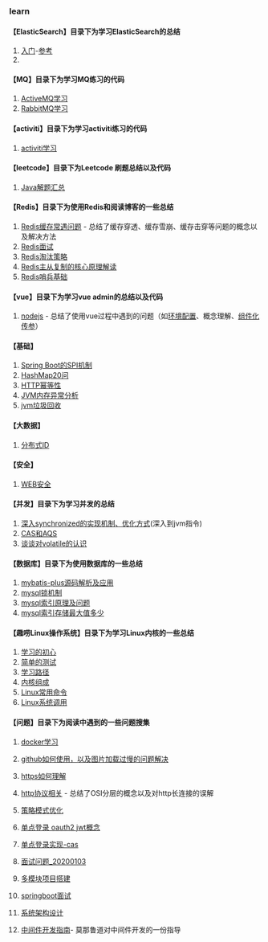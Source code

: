 ### learn

#### **【ElasticSearch】目录下为学习ElasticSearch的总结**

1. [入门](https://github.com/stephenZkang/learn/blob/master/ElasticSearch/1.ES%E5%85%A5%E9%97%A8.md)-[参考](https://www.elastic.co/guide/cn/elasticsearch/guide/current/foreword_id.html)
2. 

#### **【MQ】目录下为学习MQ练习的代码**

1. [ActiveMQ学习](https://github.com/stephenZkang/learn/blob/master/MQ/ActiveMQ%E5%AD%A6%E4%B9%A0.md)
2. [RabbitMQ学习](https://github.com/stephenZkang/learn/blob/master/MQ/RabbitMQ.md)

#### **【activiti】目录下为学习activiti练习的代码**

1. [activiti学习](https://github.com/stephenZkang/learn/blob/master/activiti/activiti.md)

#### **【leetcode】目录下为Leetcode 刷题总结以及代码**

1. [Java解题汇总](https://github.com/stephenZkang/learn/tree/master/leetcode/leetcode-java)

#### **【Redis】目录下为使用Redis和阅读博客的一些总结**

1. [Redis缓存常遇问题](https://github.com/stephenZkang/learn/blob/master/redis/1.%20Redis缓存常遇问题.md) - 总结了缓存穿透、缓存雪崩、缓存击穿等问题的概念以及解决方法
2. [Redis面试](https://github.com/stephenZkang/learn/blob/master/redis/2.%20Redis%E9%9D%A2%E8%AF%95.md)
3. [Redis淘汰策略](https://github.com/stephenZkang/learn/blob/master/redis/3.%20Redis%E6%B7%98%E6%B1%B0%E7%AD%96%E7%95%A5.md)
4. [Redis主从复制的核心原理解读](https://github.com/stephenZkang/learn/blob/master/redis/4.%20Redis%E5%A4%8D%E5%88%B6%E5%8E%9F%E7%90%86%E8%A7%A3%E8%AF%BB.md)
5.  [Redis哨兵基础](https://github.com/stephenZkang/learn/blob/master/redis/5.%20Redis哨兵基础.md)

#### **【vue】目录下为学习vue admin的总结以及代码**

1. [nodejs](https://github.com/stephenZkang/learn/blob/master/vue/nodejs.md) - 总结了使用vue过程中遇到的问题（如[环境配置](https://github.com/stephenZkang/learn/blob/master/vue/nodejs.md#3%E5%AE%89%E8%A3%85%E9%83%A8%E7%BD%B2)、概念理解、[组件化传参](https://github.com/stephenZkang/learn/blob/master/vue/nodejs.md#9vue%E4%B8%AD%E8%87%AA%E5%AE%9A%E4%B9%89%E6%A8%A1%E5%9D%97%E7%BB%84%E4%BB%B6%E4%BC%A0%E5%8F%82%E9%97%AE%E9%A2%98)）

#### 【基础】

1. [Spring Boot的SPI机制](https://github.com/stephenZkang/learn/blob/master/%E5%9F%BA%E7%A1%80/1.%20Spring%20Boot%E4%B8%AD%E7%9A%84SPI%E6%9C%BA%E5%88%B6.md)
2. [HashMap20问](https://github.com/stephenZkang/learn/blob/master/%E5%9F%BA%E7%A1%80/2.%20HashMap20%E9%97%AE.md)
3. [HTTP幂等性](https://github.com/stephenZkang/learn/blob/master/%E5%9F%BA%E7%A1%80/3.%20HTTP%E5%B9%82%E7%AD%89%E6%80%A7.md)
4. [JVM内存异常分析](https://github.com/stephenZkang/learn/blob/master/%E5%9F%BA%E7%A1%80/4.%20JVM%E5%86%85%E5%AD%98%E5%BC%82%E5%B8%B8%E5%88%86%E6%9E%90.md)
5.  [jvm垃圾回收](https://github.com/stephenZkang/learn/blob/master/基础/5.%20JVM垃圾回收.md)

#### 【大数据】

1. [分布式ID](https://github.com/stephenZkang/learn/blob/master/%E5%A4%A7%E6%95%B0%E6%8D%AE/1.%E5%88%86%E5%B8%83%E5%BC%8FID.md)

#### 【安全】

1. [WEB安全](https://github.com/stephenZkang/learn/blob/master/%E5%AE%89%E5%85%A8/Web%E5%AE%89%E5%85%A8.md)

#### **【并发】目录下为学习并发的总结**

1. [深入synchronized的实现机制、优化方式](https://github.com/stephenZkang/learn/blob/master/%E5%B9%B6%E5%8F%91/1.%20%E6%B7%B1%E5%85%A5%E5%88%86%E6%9E%90synchronized%E7%9A%84%E5%AE%9E%E7%8E%B0%E5%8E%9F%E7%90%86.md)(深入到jvm指令)
2. [CAS和AQS](https://github.com/stephenZkang/learn/blob/master/%E5%B9%B6%E5%8F%91/2.%20CAS%E5%92%8CAQS%E6%AF%94%E8%BE%83.md)
3. [谈谈对volatile的认识](https://github.com/stephenZkang/learn/blob/master/%E5%B9%B6%E5%8F%91/3.%20%E8%B0%88%E8%B0%88%E5%AF%B9volatile%E7%9A%84%E8%AE%A4%E8%AF%86.md)

#### **【数据库】目录下为使用数据库的一些总结**

1. [mybatis-plus源码解析及应用](https://github.com/stephenZkang/learn/blob/master/%E6%95%B0%E6%8D%AE%E5%BA%93/1.%20mybatis-plus%E6%BA%90%E7%A0%81%E8%A7%A3%E6%9E%90.md)
2. [mysql锁机制](https://github.com/stephenZkang/learn/blob/master/%E6%95%B0%E6%8D%AE%E5%BA%93/2.%20mysql%E9%94%81%E6%9C%BA%E5%88%B6.md)
3. [mysql索引原理及问题](https://github.com/stephenZkang/learn/blob/master/%E6%95%B0%E6%8D%AE%E5%BA%93/3.%20mysql%E7%B4%A2%E5%BC%95%E5%8E%9F%E7%90%86%E5%8F%8A%E9%97%AE%E9%A2%98.md)
4. [mysql索引存储最大值多少](https://github.com/stephenZkang/learn/blob/master/%E6%95%B0%E6%8D%AE%E5%BA%93/4.%20mysql%E7%B4%A2%E5%BC%95%E5%AD%98%E5%82%A8%E6%9C%80%E5%A4%A7%E5%80%BC%E5%A4%9A%E5%B0%91.md)

#### **【趣唠Linux操作系统】目录下为学习Linux内核的一些总结**

1. [学习的初心](https://github.com/stephenZkang/learn/blob/master/%E8%B6%A3%E5%94%A0Linux%E6%93%8D%E4%BD%9C%E7%B3%BB%E7%BB%9F/1.%20%E5%AD%A6%E4%B9%A0%E7%9A%84%E5%88%9D%E5%BF%83.md)
2. [简单的测试](https://github.com/stephenZkang/learn/blob/master/%E8%B6%A3%E5%94%A0Linux%E6%93%8D%E4%BD%9C%E7%B3%BB%E7%BB%9F/2.%20%E7%AE%80%E5%8D%95%E7%9A%84%E6%B5%8B%E8%AF%95.md)
3. [学习路径](https://github.com/stephenZkang/learn/blob/master/%E8%B6%A3%E5%94%A0Linux%E6%93%8D%E4%BD%9C%E7%B3%BB%E7%BB%9F/3.%20%E5%AD%A6%E4%B9%A0%E8%B7%AF%E5%BE%84.md)
4. [内核组成](https://github.com/stephenZkang/learn/blob/master/%E8%B6%A3%E5%94%A0Linux%E6%93%8D%E4%BD%9C%E7%B3%BB%E7%BB%9F/4.%20Linux%E5%86%85%E6%A0%B8%E7%BB%84%E6%88%90.md)
5. [Linux常用命令](https://github.com/stephenZkang/learn/blob/master/%E8%B6%A3%E5%94%A0Linux%E6%93%8D%E4%BD%9C%E7%B3%BB%E7%BB%9F/5.%20Linux%E5%B8%B8%E7%94%A8%E5%91%BD%E4%BB%A4.md)
6. [Linux系统调用](https://github.com/stephenZkang/learn/blob/master/%E8%B6%A3%E5%94%A0Linux%E6%93%8D%E4%BD%9C%E7%B3%BB%E7%BB%9F/6.%20Linux%E7%B3%BB%E7%BB%9F%E8%B0%83%E7%94%A8.md)

#### **【问题】目录下为阅读中遇到的一些问题搜集**

1. [docker学习](https://github.com/stephenZkang/learn/blob/master/%E9%97%AE%E9%A2%98/1.%20docker%E5%AD%A6%E4%B9%A0.md)

2. [github如何使用，以及图片加载过慢的问题解决](https://github.com/stephenZkang/learn/blob/master/%E9%97%AE%E9%A2%98/2.%20git.md)

3. [https如何理解](https://github.com/stephenZkang/learn/blob/master/%E9%97%AE%E9%A2%98/3.%20https%E8%AF%A6%E8%A7%A3.md)

4. [http协议相关](https://github.com/stephenZkang/learn/blob/master/%E9%97%AE%E9%A2%98/4.%20http%E5%8D%8F%E8%AE%AE%E7%9B%B8%E5%85%B3.md) - 总结了OSI分层的概念以及对http长连接的误解

5. [策略模式优化](https://github.com/stephenZkang/learn/blob/master/%E9%97%AE%E9%A2%98/5.%20%E7%AD%96%E7%95%A5%E6%A8%A1%E5%BC%8F%E4%BC%98%E5%8C%96.md)

6. [单点登录 oauth2  jwt概念](https://github.com/stephenZkang/learn/blob/master/%E9%97%AE%E9%A2%98/6.%20%E5%8D%95%E7%82%B9%E7%99%BB%E5%BD%95.md)

7. [单点登录实现-cas](https://github.com/stephenZkang/learn/blob/master/%E9%97%AE%E9%A2%98/7.%20%E5%8D%95%E7%82%B9%E7%99%BB%E5%BD%95%E5%AE%9E%E7%8E%B0-cas.md)

8. [面试问题_20200103](https://github.com/stephenZkang/learn/blob/master/%E9%97%AE%E9%A2%98/8.%20%E9%9D%A2%E8%AF%95%E9%97%AE%E9%A2%98_20200103.md)

9. [多模块项目搭建](https://github.com/stephenZkang/learn/blob/master/%E9%97%AE%E9%A2%98/9.%20%E5%A4%9A%E6%A8%A1%E5%9D%97%E9%A1%B9%E7%9B%AE%E6%90%AD%E5%BB%BA.md)

10. [springboot面试](https://github.com/stephenZkang/learn/blob/master/%E9%97%AE%E9%A2%98/10.%20springboot%E9%9D%A2%E8%AF%95.md)

11. [系统架构设计](https://github.com/stephenZkang/learn/blob/master/%E9%97%AE%E9%A2%98/11.%20%E7%B3%BB%E7%BB%9F%E6%9E%B6%E6%9E%84%E8%AE%BE%E8%AE%A1.md)

12. [中间件开发指南](https://github.com/stephenZkang/learn/blob/master/%E9%97%AE%E9%A2%98/12.%20%E4%B8%AD%E9%97%B4%E4%BB%B6%E5%BC%80%E5%8F%91.md)- 莫那鲁道对中间件开发的一份指导

     





